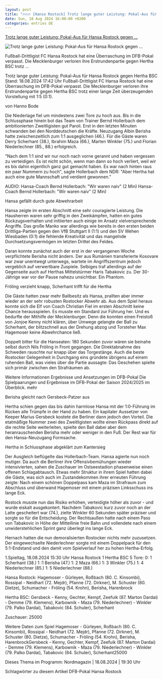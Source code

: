 ```yaml
---
layout: post
title: "🔥🔥🔥 [Hansa Rostock] Trotz lange guter Leistung: Pokal-Aus für Hansa Rostock gegen ..."
date: Sun, 18 Aug 2024 16:00:00 +0200
categories: entries DE
---
```

[Trotz lange guter Leistung: Pokal-Aus für Hansa Rostock gegen ...](https://www.ndr.de/sport/fussball/Trotz-guter-Leistung-Pokal-Aus-fuer-Hansa-Rostock-gegen-Hertha-BSC-,hansa12328.html)

![Trotz lange guter Leistung: Pokal-Aus für Hansa Rostock gegen ...](https://www.ndr.de/sport/fussball/dfb_pokal/hansa12334_v-contentxl.jpg)

Fußball-Drittligist FC Hansa Rostock hat eine Überraschung im DFB-Pokal verpasst. Die Mecklenburger verloren ihre Erstrundenpartie gegen Hertha BSC trotz ...

Trotz lange guter Leistung: Pokal-Aus für Hansa Rostock gegen Hertha BSC Stand: 18.08.2024 17:42 Uhr Fußball-Drittligist FC Hansa Rostock hat eine Überraschung im DFB-Pokal verpasst. Die Mecklenburger verloren ihre Erstrundenpartie gegen Hertha BSC trotz einer lange Zeit überzeugenden Vorstellung mit 1:5 (0:1).

von Hanno Bode

Die Niederlage fiel um mindestens zwei Tore zu hoch aus. Bis in die Schlussphase hinein bot das Team von Trainer Bernd Hollerbach dem ambitionierten Zweitligisten gut Paroli. Erst in den letzten Minuten schwanden bei den Norddeutschen die Kräfte. Neuzugang Albin Berisha hatte zwischenzeitlich zum 1:1 ausgeglichen (46.). Für die Gäste waren Derry Scherhant (38.), Ibrahim Maza (66.), Marten Winkler (75.) und Florian Niederlechner (85., 88.) erfolgreich.

"Nach dem 1:1 sind wir nur noch nach vorne gerannt und haben vergessen zu verteidigen. Es ist nicht schön, wenn man dann so hoch verliert, weil wir es bis dahin eigentlich ganz gut gemacht haben. Es war nach hinten raus ein paar Nummern zu hoch", sagte Hollerbach dem NDR: "Aber Hertha hat auch eine gute Mannschaft und verdient gewonnen."

AUDIO: Hansa-Coach Bernd Hollerbach: "Wir waren naiv" (2 Min) Hansa-Coach Bernd Hollerbach: "Wir waren naiv" (2 Min)

Hansa gefällt durch gute Abwehrarbeit

Hansa zeigte im ersten Abschnitt eine sehr couragierte Leistung. Die Hausherren waren sehr griffig in den Zweikämpfen, hatten ein gutes Rückzugsverhalten und initiierten auch einige im Ansatz vielversprechende Angriffe. Das große Manko war allerdings wie bereits in den ersten beiden Drittliga-Partien gegen den VfB Stuttgart II (1:1) und den SV Wehen Wiesbaden (0:1) die fehlende Kreativität und das mangelnde Durchsetzungsvermögen im letzten Drittel des Feldes.

Daran konnte zunächst auch der erst in der vergangenen Woche verpflichtete Berisha nicht ändern. Der aus Rumänien transferierte Kosovare war zwar unentwegt unterwegs, wartete im Angriffszentrum jedoch vergeblich auf verwertbare Zuspiele. Selbiges traf allerdings auf der Gegenseite auch auf Herthas Mittelstürmer Haris Tabakovic zu. Der 30-Jährige war vor der Pause nahezu unsichtbar. Ein Phantom.

Fröling verzieht knapp, Scherhant trifft für die Hertha

Die Gäste hatten zwar mehr Ballbesitz als Hansa, prallten aber immer wieder an der sehr robusten Rostocker Abwehr ab. Aus dem Spiel heraus konnte sich die Elf von Coach Christian Fiel im ersten Abschnitt keine Chance herausspielen. Es musste ein Standard zur Führung her. Und es bedurfte der Mithilfe der Mecklenburger. Denn die konnten einen Freistoß von Jonjoe Kenny nicht klären, über Umwege gelangte der Ball zu Scherhant, der blitzschnell aus der Drehung abzog und Torsteher Max Hagemoser keine Abwehrchance ließ.

Doppelt bitter für die Hanseaten: 180 Sekunden zuvor wären sie beinahe selbst durch Nils Fröling in Front gegangen. Die Direktabnahme des Schweden rauschte nur knapp über das Torgestänge. Auch die beste Rostocker Gelegenheit in Durchgang eins gründete übrigens auf einem ruhenden Ball, was vieles über die Partie aussagte: Das Geschehen spielte sich primär zwischen den Strafräumen ab.

Weitere Informationen Ergebnisse und Ansetzungen im DFB-Pokal Die Spielpaarungen und Ergebnisse im DFB-Pokal der Saison 2024/2025 im Überblick. mehr

Berisha gleicht nach Gersbeck-Patzer aus

Hertha schien gegen das bis dahin harmlose Hansa mit der 1:0-Führung im Rücken alle Trümpfe in der Hand zu haben. Ein kapitaler Aussetzer von Keeper Marius Gersbeck kostete die Berliner dann jedoch den Vorteil. Die etatmäßige Nummer zwei des Zweitligisten wollte einen Rückpass direkt auf die rechte Seite weiterleiten, spielte den Ball dabei aber dem heranrauschenden Berisha mehr oder weniger in den Fuß. Der Rest war für den Hansa-Neuzugang Formsache.

Hertha in Schlussphase abgeklärt zum Kantersieg

Der Ausgleich beflügelte das Hollerbach-Team. Hansa agierte nun noch mutiger. Da auch die Berliner ihre Offensivbemühungen wieder intensivierten, sahen die Zuschauer im Ostseestadion phasenweise einen offenen Schlagabtausch. Etwas mehr Struktur in ihrem Spiel hatten dabei die Gäste, was sich auch im Zustandekommen ihrer erneuten Führung zeigte: Nach einem schönen Doppelpass kam Maza im Strafraum zum Abschluss und überwand Hagemoser mit einem präzisen Linksschuss ins lange Eck.

Rostock musste nun das Risiko erhöhen, verteidigte höher als zuvor - und wurde eiskalt ausgekontert. Nachdem Tabakovic kurz zuvor noch an der Latte gescheitert war (74.), zielte Winkler 60 Sekunden später präziser und sorgte so für die Entscheidung. Der Rechtsaußen hatte nach einem Pass von Tabakovic in Höhe der Mittellinie freie Bahn und vollendete nach einem unwiderstehlichen Sprint ganz überlegt ins lange Eck.

Hernach hatten die nun demoralisierten Rostocker nichts mehr zuzusetzen. Der eingewechselte Niederlechner sorgte mit einem Doppelpack für den 5:1-Endstand und den damit vom Spielverlauf her zu hohen Hertha-Erfolg.

1.Spieltag, 18.08.2024 15:30 Uhr Hansa Rostock 1 Hertha BSC 5 Tore: 0: 1 Scherhant (38.) 1 :1 Berisha (47.) 1: 2 Maza (66.) 1: 3 Winkler (75.) 1: 4 Niederlechner (85.) 1: 5 Niederlechner (88.)

Hansa Rostock: Hagemoser - Gürleyen, Roßbach (80. C. Kinsombi), Rossipal - Neidhart (72. Mejdr), Pfanne (72. Dirkner), M. Schuster (80. Dietze), Schumacher - Fröling (54. Krohn), Berisha, Harenbrock

Hertha BSC: Gersbeck - Kenny, Gechter, Kempf, Zeefuik (87. Marton Dardai) - Demme (79. Klemens), Karbownik - Maza (79. Niederlechner) - Winkler (79. Palko Dardai), Tabakovic (84. Schuler), Scherhant

Zuschauer: 25000



Weitere Daten zum Spiel Hagemoser - Gürleyen, Roßbach (80. C. Kinsombi), Rossipal - Neidhart (72. Mejdr), Pfanne (72. Dirkner), M. Schuster (80. Dietze), Schumacher - Fröling (54. Krohn), Berisha, HarenbrockGersbeck - Kenny, Gechter, Kempf, Zeefuik (87. Marton Dardai) - Demme (79. Klemens), Karbownik - Maza (79. Niederlechner) - Winkler (79. Palko Dardai), Tabakovic (84. Schuler), Scherhant25000

Dieses Thema im Programm: Nordmagazin | 18.08.2024 | 19:30 Uhr

Schlagwörter zu diesem Artikel DFB-Pokal Hansa Rostock

